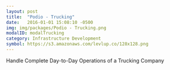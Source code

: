 ```yaml
---
layout: post
title:  "Podio - Trucking"
date:   2016-01-01 15:08:10 -0500
img: img/packages/Podio - Trucking.png
modalID: modalTrucking
category: Infrastructure Development
symbol: https://s3.amazonaws.com/levlup.co/128x128.png
---
```

Handle Complete Day-to-Day Operations of a Trucking Company
<form action="" method="POST">
  <script
    src="https://checkout.stripe.com/checkout.js" class="stripe-button"
    data-key="pk_live_eoqffBa4Ls4GxY7Rk6PbwrwJ"
    data-amount="200000"
    data-name="Podio - Trucking"
    data-description="Handle Complete Day-to-Day Operations of a Trucking Company"
    data-image="{{ post.symbol }}"
    data-locale="auto">
  </script>
</form>